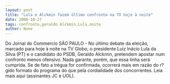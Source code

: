 ```yaml
---
layout: post
title: "Lula e Alckmin fazem último confronto na TV hoje à noite"
date: 2006-10-27
tags: confronto,geraldo Alckmin,Lula,noite
author: None
---
```

Do Jornal do Commercio
SÃO PAULO - No último debate da eleição, marcado para hoje à noite na TV Globo, o presidente Luiz Inácio Lula da Silva (PT) e o candidato do PSDB, Geraldo Alckmin, pretendem apostar num confronto menos ofensivo. Nada garante, porém, que essa linha será cumprida. Se de fato a trégua for confirmada, ocorrerá mais em razão do r?gido formato do programa do que pela cordialidade dos concorrentes.
Leia
 mais aqui (assinantes JC e UOL). 